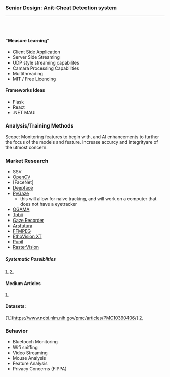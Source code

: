 
### Senior Design: Anit-Cheat Detection system
---
<br></br>

#### "Measure Learning" 
- Client Side Application
- Server Side Streaming
- UDP style streaming capabilites
- Camara Processing Capabilities
- Multithreading
- MIT / Free Licencing

#### Frameworks Ideas
- Flask
- React
- .NET MAUI

### Analysis/Training Methods
Scope: Monitoring features to begin with, and AI enhancements to further the focus of the models and feature. Increase accurcy and integrityare of the utmost concern.

### Market Research
- SSV
- [OpenCV](https://docs.opencv.org/3.4/index.html)
- [FaceNet]
- [Deepface](https://research.facebook.com/publications/deepface-closing-the-gap-to-human-level-performance-in-face-verification/)
- [PyGaze](http://www.pygaze.org/about/)
    - this will allow for naive tracking, and will work on a computer that does not have a eyetracker
- [OGAMA](http://www.ogama.net/)
- [Tobii](http://www.tobii.com/)
- [Gaze Recorder](https://gazerecorder.com/)
- [Arsfutura](https://arsfutura.com/magazine)
- [FFMPEG](https://ffmpeg.org/)
- [EthoVision XT](https://www.noldus.com/ethovision-xt)
- [Pupil](https://pupil-labs.com/products/core/)
- [RasterVision](https://docs.rastervision.io/en/stable/usage/basics.html)

##### Systematic Possiblities
[1.](https://www.sciencedirect.com/science/article/abs/pii/S0950705120302379)
[2.](https://towardsdatascience.com/support-vector-machine-svm-for-anomaly-detection-73a8d676c331)
#### Medium Articles
[1.](https://towardsdatascience.com/a-facenet-style-approach-to-facial-recognition-dc0944efe8d1)
#### Datasets:
[1.](https://www.ncbi.nlm.nih.gov/pmc/articles/PMC10390406/]
[2.](https://towardsdatascience.com/one-dimensional-cnn-for-human-behavior-classification-fb4371d03633)


### Behavior
- Bluetooch Monitoring
- Wifi sniffing
- Video Streaming
- Mouse Analysis
- Feature Analysis
- Privacy Concerns (FIPPA)
